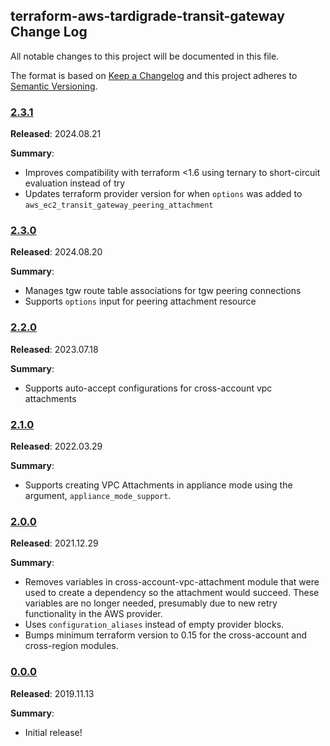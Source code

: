 ## terraform-aws-tardigrade-transit-gateway Change Log

All notable changes to this project will be documented in this file.

The format is based on [Keep a Changelog](http://keepachangelog.com/) and this project adheres to [Semantic Versioning](http://semver.org/).

### [2.3.1](https://github.com/plus3it/terraform-aws-tardigrade-transit-gateway/releases/tag/2.3.1)

**Released**: 2024.08.21

**Summary**:

*   Improves compatibility with terraform <1.6 using ternary to short-circuit evaluation
    instead of try
*   Updates terraform provider version for when `options` was added to `aws_ec2_transit_gateway_peering_attachment`

### [2.3.0](https://github.com/plus3it/terraform-aws-tardigrade-transit-gateway/releases/tag/2.3.0)

**Released**: 2024.08.20

**Summary**:

*   Manages tgw route table associations for tgw peering connections
*   Supports `options` input for peering attachment resource

### [2.2.0](https://github.com/plus3it/terraform-aws-tardigrade-transit-gateway/releases/tag/2.2.0)

**Released**: 2023.07.18

**Summary**:

*   Supports auto-accept configurations for cross-account vpc attachments

### [2.1.0](https://github.com/plus3it/terraform-aws-tardigrade-transit-gateway/releases/tag/2.1.0)

**Released**: 2022.03.29

**Summary**:

*   Supports creating VPC Attachments in appliance mode using the argument, `appliance_mode_support`.

### [2.0.0](https://github.com/plus3it/terraform-aws-tardigrade-transit-gateway/releases/tag/2.0.0)

**Released**: 2021.12.29

**Summary**:

*   Removes variables in cross-account-vpc-attachment module that were used to
    create a dependency so the attachment would succeed. These variables are no
    longer needed, presumably due to new retry functionality in the AWS provider.
*   Uses `configuration_aliases` instead of empty provider blocks.
*   Bumps minimum terraform version to 0.15 for the cross-account and cross-region
    modules.

### [0.0.0](https://github.com/plus3it/terraform-aws-tardigrade-transit-gateway/releases/tag/0.0.0)

**Released**: 2019.11.13

**Summary**:

*   Initial release!
